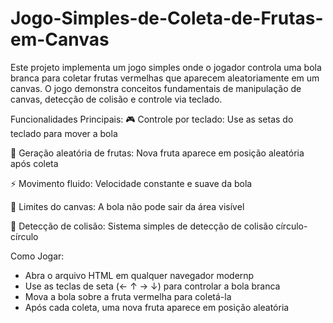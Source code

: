 # Jogo-Simples-de-Coleta-de-Frutas-em-Canvas
Este projeto implementa um jogo simples onde o jogador controla uma bola branca para coletar frutas vermelhas que aparecem aleatoriamente em um canvas. O jogo demonstra conceitos fundamentais de manipulação de canvas, detecção de colisão e controle via teclado.

Funcionalidades Principais:
🎮 Controle por teclado: Use as setas do teclado para mover a bola

🍎 Geração aleatória de frutas: Nova fruta aparece em posição aleatória após coleta

⚡ Movimento fluido: Velocidade constante e suave da bola

🛑 Limites do canvas: A bola não pode sair da área visível

🔄 Detecção de colisão: Sistema simples de detecção de colisão círculo-círculo

Como Jogar:
- Abra o arquivo HTML em qualquer navegador modernp
- Use as teclas de seta (← ↑ → ↓) para controlar a bola branca
- Mova a bola sobre a fruta vermelha para coletá-la
- Após cada coleta, uma nova fruta aparece em posição aleatória
